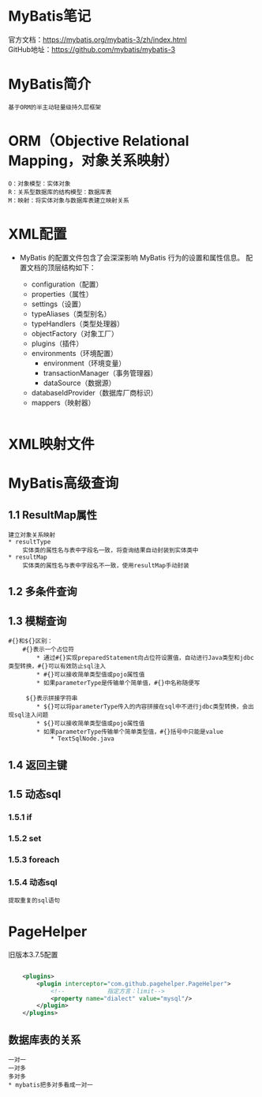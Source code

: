 # MyBatis笔记

官方文档：https://mybatis.org/mybatis-3/zh/index.html  
GitHub地址：https://github.com/mybatis/mybatis-3

# MyBatis简介
    基于ORM的半主动轻量级持久层框架
    
# ORM（Objective Relational Mapping，对象关系映射）
    O：对象模型：实体对象
    R：关系型数据库的结构模型：数据库表
    M：映射：将实体对象与数据库表建立映射关系
    
    
# XML配置

* MyBatis 的配置文件包含了会深深影响 MyBatis 行为的设置和属性信息。 配置文档的顶层结构如下：
    
    * configuration（配置）
    * properties（属性）
    * settings（设置）
    * typeAliases（类型别名）
    * typeHandlers（类型处理器）
    * objectFactory（对象工厂）
    * plugins（插件）
    * environments（环境配置）
        * environment（环境变量）
        * transactionManager（事务管理器）
        * dataSource（数据源）
    * databaseIdProvider（数据库厂商标识）
    * mappers（映射器）

```xml

```

# XML映射文件

# MyBatis高级查询

## 1.1 ResultMap属性
    建立对象关系映射
    * resultType
        实体类的属性名与表中字段名一致，将查询结果自动封装到实体类中
    * resultMap
        实体类的属性名与表中字段名不一致，使用resultMap手动封装

## 1.2 多条件查询

## 1.3 模糊查询
    #{}和${}区别：
        #{}表示一个占位符
            * 通过#{}实现preparedStatement向占位符设置值，自动进行Java类型和jdbc类型转换，#{}可以有效防止sql注入
            * #{}可以接收简单类型值或pojo属性值
            * 如果parameterType是传输单个简单值，#{}中名称随便写
         
         ${}表示拼接字符串
            * ${}可以将parameterType传入的内容拼接在sql中不进行jdbc类型转换，会出现sql注入问题
            * ${}可以接收简单类型值或pojo属性值
            * 如果parameterType传输单个简单类型值，#{}括号中只能是value
                * TextSqlNode.java

    
## 1.4 返回主键

## 1.5 动态sql

### 1.5.1 if
### 1.5.2 set
### 1.5.3 foreach
### 1.5.4 动态sql
    提取重复的sql语句
    
    
    
# PageHelper

旧版本3.7.5配置

```xml

    <plugins>
        <plugin interceptor="com.github.pagehelper.PageHelper">
            <!--            指定方言：limit-->
            <property name="dialect" value="mysql"/>
        </plugin>
    </plugins>

```

## 数据库表的关系
    一对一
    一对多
    多对多
    * mybatis把多对多看成一对一
